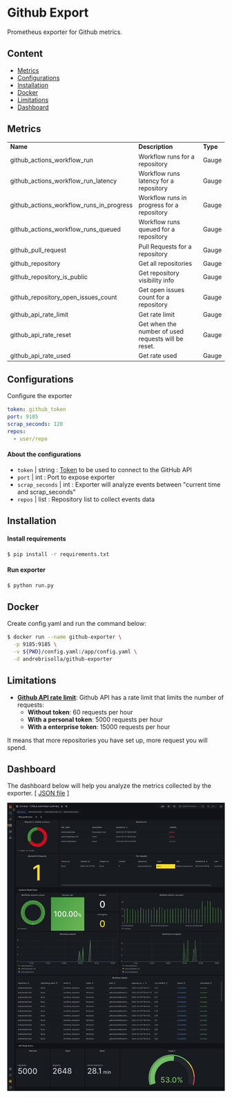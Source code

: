 # Github Export
Prometheus exporter for Github metrics.

## Content
- [Metrics](#metrics)
- [Configurations](#configurations)
- [Installation](#installation)
- [Docker](#docker)
- [Limitations](#limitations)
- [Dashboard](#dashboard)

## Metrics

<table>
  <tr><td><b>Name</b></td><td><b>Description</b></td><td><b>Type</b></td></tr>
  <tr><td>github_actions_workflow_run</td><td>Workflow runs for a repository</td><td>Gauge</td></tr>
  <tr><td>github_actions_workflow_run_latency</td><td>Workflow runs latency for a repository</td><td>Gauge</td></tr>
  <tr><td>github_actions_workflow_runs_in_progress</td><td>Workflow runs in progress for a repository</td><td>Gauge</td></tr>
  <tr><td>github_actions_workflow_runs_queued</td><td>Workflow runs queued for a repository</td><td>Gauge</td></tr>
  <tr><td>github_pull_request</td><td>Pull Requests for a repository</td><td>Gauge</td></tr>
  <tr><td>github_repository</td><td>Get all repositories</td><td>Gauge</td></tr>
  <tr><td>github_repository_is_public</td><td>Get repository visibility info</td><td>Gauge</td></tr>
  <tr><td>github_repository_open_issues_count</td><td>Get open issues count for a repository</td><td>Gauge</td></tr>
  <tr><td>github_api_rate_limit</td><td>Get rate limit</td><td>Gauge</td></tr>
  <tr><td>github_api_rate_reset</td><td>Get when the number of used requests will be reset. </td><td>Gauge</td></tr>
  <tr><td>github_api_rate_used</td><td>Get rate used</td><td>Gauge</td></tr>
</table>

## Configurations

Configure the exporter

```yaml
token: github_token 
port: 9185 
scrap_seconds: 120 
repos: 
  - user/repo
```

#### About the configurations
- ```token```  | string : <a href="https://docs.github.com/en/authentication/keeping-your-account-and-data-secure/creating-a-personal-access-token" target="_blank">Token</a> to be used to connect to the GitHub API
- ```port``` | int  : Port to expose exporter
- ```scrap_seconds``` | int : Exporter will analyze events between "current time and scrap_seconds"
- ```repos``` | list : Repository list to collect events data 

## Installation

#### Install requirements
```bash
$ pip install -r requirements.txt
```
#### Run exporter
```bash
$ python run.py
```

## Docker

Create config.yaml and run the command below:

```bash
$ docker run --name github-exporter \
  -p 9185:9185 \
  -v ${PWD}/config.yaml:/app/config.yaml \
  -d andrebrisolla/github-exporter
```

## Limitations
 + <b><a href="https://docs.github.com/en/rest/rate-limit?apiVersion=2022-11-28#about-rate-limits" target="_blank">Github API rate limit</a></b>: Github API has a rate limit that limits the number of requests:
   + <b>Without token</b>: 60 requests per hour
   + <b>With a personal token</b>: 5000 requests per hour
   + <b>With a enterprise token</b>: 15000 requests per hour

It means that more repositories you have set up, more request you will spend. 

## Dashboard
The dashboard below will help you analyze the metrics collected by the exporter. [ <a href="grafana/dashboard.json">JSON file</a> ]

<img src="grafana/grafana.png" />